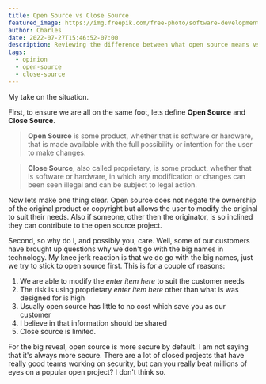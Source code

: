 ```yaml
---
title: Open Source vs Close Source
featured_image: https://img.freepik.com/free-photo/software-development-operations-system-concept_107791-17423.jpg?w=1380&t=st=1698680549~exp=1698681149~hmac=efc5e7e5a3398e16b3da49d9702e502045f8fd9447cbcb0dd70b84c49d992cda
author: Charles
date: 2022-07-27T15:46:52-07:00
description: Reviewing the difference between what open source means vs. close source
tags:
  - opinion
  - open-source
  - close-source
---
```


My take on the situation. 

First, to ensure we are all on the same foot, lets define **Open Source** and **Close Source**. 

>**Open Source** is some product, whether that is software or hardware, that is made available with the full possibility or intention for the user to make changes. 

>**Close Source**, also called proprietary, is some product, whether that is software or hardware, in which any modification or changes can been seen illegal and can be subject to legal action. 

Now lets make one thing clear. Open source does not negate the ownership of the original product or copyright but allows the user to modify the original to suit their needs. Also if someone, other then the originator, is so inclined they can contribute to the open source project.

Second, so why do I, and possibly you, care. Well, some of our customers have brought up questions why we don't go with the big names in technology. My knee jerk reaction is that we do go with the big names, just we try to stick to open source first. This is for a couple of reasons:
1. We are able to modify the *enter item here* to suit the customer needs
2. The risk is using proprietary *enter item here* other than what is was designed for is high
3. Usually open source has little to no cost which save you as our customer
4. I believe in that information should be shared
5. Close source is limited.

For the big reveal, open source is more secure by default. I am not saying that it's always more secure. There are a lot of closed projects that have really good teams working on security, but can you really beat millions of eyes on a popular open project? I don't think so. 